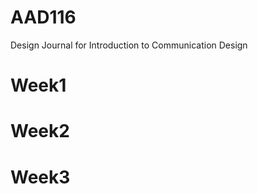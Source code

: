AAD116
======

Design Journal for Introduction to Communication Design

Week1
=====



Week2
=====



Week3
=====
